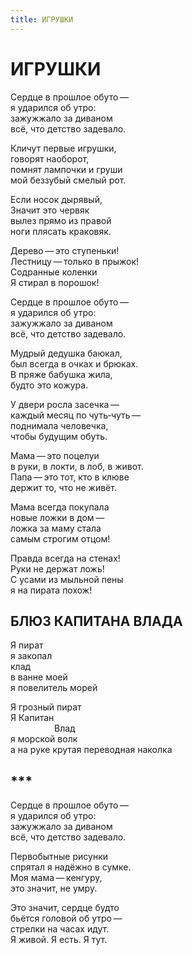 ```yaml
---
title: ИГРУШКИ
---
```


<h1>ИГРУШКИ</h1>

<section>

Сердце в прошлое обуто&thinsp;&mdash;&thinsp;\
я ударился об утро:\
зажужжало за диваном\
всё, что детство задевало.

Кличут первые игрушки,\
говорят наоборот,\
помнят лампочки и груши\
мой беззубый смелый рот.

Если носок дырявый,\
Значит это червяк\
вылез прямо из правой\
ноги плясать краковяк.

Дерево&thinsp;&mdash;&thinsp;это ступеньки!\
Лестницу&thinsp;&mdash;&thinsp;только в прыжок!\
Содранные коленки\
Я стирал в порошок!

Сердце в прошлое обуто&thinsp;&mdash;&thinsp;\
я ударился об утро:\
зажужжало за диваном\
всё, что детство задевало.

Мудрый дедушка баюкал,\
был всегда в очках и брюках.\
В пряже бабушка жила,\
будто это кожура.

У двери росла засечка&thinsp;&mdash;&thinsp;\
каждый месяц по чуть&#8208;чуть&thinsp;&mdash;&thinsp;\
поднимала человечка,\
чтобы будущим обуть.

Мама&thinsp;&mdash;&thinsp;это поцелуи\
в руки, в локти, в лоб, в живот.\
Папа&thinsp;&mdash;&thinsp;это тот, кто в клюве\
держит то, что не живёт.

Мама всегда покупала\
новые ложки в дом&thinsp;&mdash;&thinsp;\
ложка за маму стала\
самым строгим отцом!

Правда всегда на стенах!\
Руки не держат ложь!\
С усами из мыльной пены\
я на пирата похож!

<h2>БЛЮЗ КАПИТАНА ВЛАДА</h2>

Я пират\
я закопал\
клад\
в ванне моей\
я повелитель морей

Я грозный пират\
Я Капитан\
&ensp;&ensp;&ensp;&ensp;&ensp;&ensp;&ensp;&ensp;&ensp;&ensp;Влад\
я морской волк\
а на руке крутая переводная наколка

<h2>***</h2>

Сердце в прошлое обуто&thinsp;&mdash;&thinsp;\
я ударился об утро:\
зажужжало за диваном\
всё, что детство задевало.

Первобытные рисунки\
спрятал я надёжно в сумке.\
Моя мама&thinsp;&mdash;&thinsp;кенгуру,\
это значит, не умру.

Это значит, сердце будто\
бьётся головой об утро&thinsp;&mdash;&thinsp;\
стрелки на часах идут.\
Я живой. Я есть. Я тут.

</section>

